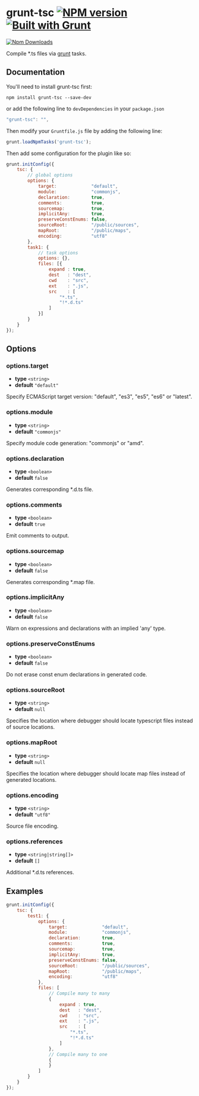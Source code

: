 # grunt-tsc [![NPM version](https://badge.fury.io/js/grunt-tsc.png)](http://badge.fury.io/js/grunt-jsdoc) [![Built with Grunt](https://cdn.gruntjs.com/builtwith.png)](http://gruntjs.com/)

[![Npm Downloads](https://nodei.co/npm/grunt-tsc.png?downloads=true&stars=true)](https://nodei.co/npm/grunt-tsc.png?downloads=true&stars=true)

Compile *.ts files via [grunt](http://gruntjs.com/) tasks.

## Documentation

You'll need to install grunt-tsc first:

```
npm install grunt-tsc --save-dev
```

or add the following line to `devDependencies` in your `package.json`

``` javascript
"grunt-tsc": "",
```

Then modify your `Gruntfile.js` file by adding the following line:

``` javascript
grunt.loadNpmTasks('grunt-tsc');
```

Then add some configuration for the plugin like so:

``` javascript
grunt.initConfig({
    tsc: {
        // global options
        options: {
            target:             "default",
            module:             "commonjs",
            declaration:        true,
            comments:           true,
            sourcemap:          true,
            implicitAny:        true,
            preserveConstEnums: false,
            sourceRoot:         "/public/sources",
            mapRoot:            "/public/maps",
            encoding:           "utf8"
        },
        task1: {
            // task options
            options: {},
            files: [{
                expand : true,
                dest   : "dest",
                cwd    : "src",
                ext    : ".js",
                src    : [
                    "*.ts",
                    "!*.d.ts"
                ]
            }]
        }
    }
});
```

## Options

### options.target

* **type** `<string>`
* **default** `"default"`

Specify ECMAScript target version: "default", "es3", "es5", "es6" or "latest".


### options.module

* **type** `<string>`
* **default** `"commonjs"`

Specify module code generation: "commonjs" or "amd".


### options.declaration

* **type** `<boolean>`
* **default** `false`

Generates corresponding *.d.ts file.


### options.comments

* **type** `<boolean>`
* **default** `true`

Emit comments to output.


### options.sourcemap

* **type** `<boolean>`
* **default** `false`

Generates corresponding *.map file.


### options.implicitAny

* **type** `<boolean>`
* **default** `false`

Warn on expressions and declarations with an implied 'any' type.


### options.preserveConstEnums

* **type** `<boolean>`
* **default** `false`

Do not erase const enum declarations in generated code.


### options.sourceRoot

* **type** `<string>`
* **default** `null`

Specifies the location where debugger should locate typescript files instead of source locations.


### options.mapRoot

* **type** `<string>`
* **default** `null`

Specifies the location where debugger should locate map files instead of generated locations.


### options.encoding

* **type** `<string>`
* **default** `"utf8"`

Source file encoding.


### options.references

* **type** `<string|string[]>`
* **default** `[]`

Additional *.d.ts references.


## Examples

```javascript
grunt.initConfig({
    tsc: {
        test1: {
            options: {
                target:             "default",
                module:             "commonjs",
                declaration:        true,
                comments:           true,
                sourcemap:          true,
                implicitAny:        true,
                preserveConstEnums: false,
                sourceRoot:         "/public/sources",
                mapRoot:            "/public/maps",
                encoding:           "utf8"
            },
            files: [
                // Compile many to many
                {
                    expand : true,
                    dest   : "dest",
                    cwd    : "src",
                    ext    : ".js",
                    src    : [
                        "*.ts",
                        "!*.d.ts"
                    ]
                },
                // Compile many to one
                {
                }
            ]
        }
    }
});
```

